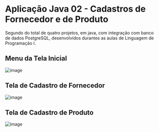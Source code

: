 # Aplicação Java 02 - Cadastros de Fornecedor e de Produto
Segundo do total de quatro projetos, em java, com integração com banco de dados PostgreSQL, desenvolvidos durantes as aulas de Linguagem de Programação I.

## Menu da Tela Inicial
![image](https://github.com/LeonardoSanga/AplicacaoJava02_CadastroClienteFornecedor/assets/100099053/030a49ee-1413-4f51-bde2-b604b6cd565a)

## Tela de Cadastro de Fornecedor
![image](https://github.com/LeonardoSanga/AplicacaoJava02_CadastroClienteFornecedor/assets/100099053/21f2d28a-ad74-4779-8ce5-ddb1c8810c23)

## Tela de Cadastro de Produto
![image](https://github.com/LeonardoSanga/AplicacaoJava02_CadastroClienteFornecedor/assets/100099053/e56bf51b-ab13-4c83-b21f-579868593fed)
